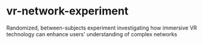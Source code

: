 # vr-network-experiment
Randomized, between-subjects experiment investigating how immersive VR technology can enhance users’ understanding of complex networks
